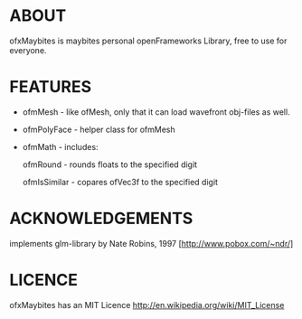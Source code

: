 ABOUT
======================
ofxMaybites is maybites personal openFrameworks Library, free to use for everyone.

FEATURES
======================
- ofmMesh -	like ofMesh, only that it can load wavefront obj-files as well.
- ofmPolyFace - helper class for ofmMesh
- ofmMath - includes:
	
	ofmRound - rounds floats to the specified digit
	
	ofmIsSimilar - copares ofVec3f to the specified digit

ACKNOWLEDGEMENTS
======================

implements glm-library by Nate Robins, 1997 [http://www.pobox.com/~ndr/]


LICENCE
======================
ofxMaybites has an MIT Licence http://en.wikipedia.org/wiki/MIT_License
